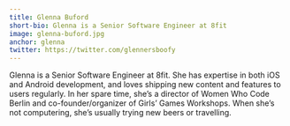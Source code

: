 ```yaml
---
title: Glenna Buford
short-bio: Glenna is a Senior Software Engineer at 8fit
image: glenna-buford.jpg
anchor: glenna
twitter: https://twitter.com/glennersboofy
---
```


Glenna is a Senior Software Engineer at 8fit. She has expertise in both iOS and Android development, and loves shipping new content and features to users regularly. In her spare time, she’s a director of Women Who Code Berlin and co-founder/organizer of Girls’ Games Workshops. When she’s not computering, she’s usually trying new beers or travelling.